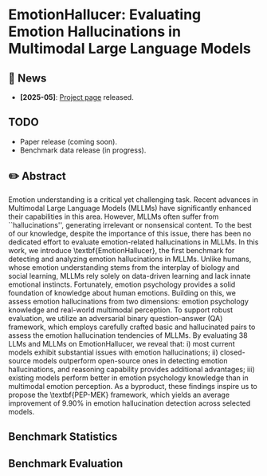 # EmotionHallucer: Evaluating Emotion Hallucinations in Multimodal Large Language Models 

## 📰 News

- **[2025-05]**: [Project page](https://github.com/emo-pupu/EmotionHallucer) released.

## TODO

- Paper release (coming soon).
- Benchmark data release (in progress).

## ✏️ Abstract

Emotion understanding is a critical yet challenging task. 
Recent advances in Multimodal Large Language Models (MLLMs) have significantly enhanced their capabilities in this area. 
However, MLLMs often suffer from ``hallucinations'', generating irrelevant or nonsensical content.
To the best of our knowledge, despite the importance of this issue, there has been no dedicated effort to evaluate emotion-related hallucinations in MLLMs.
In this work, we introduce \textbf{EmotionHallucer}, the first benchmark for detecting and analyzing emotion hallucinations in MLLMs. 
Unlike humans, whose emotion understanding stems from the interplay of biology and social learning, MLLMs rely solely on data-driven learning and lack innate emotional instincts. Fortunately, emotion psychology provides a solid foundation of knowledge about human emotions.
Building on this, we assess emotion hallucinations from two dimensions: emotion psychology knowledge and real-world multimodal perception. 
To support robust evaluation, we utilize an adversarial binary question–answer (QA) framework, which employs carefully crafted basic and hallucinated pairs to assess the emotion hallucination tendencies of MLLMs.
By evaluating 38 LLMs and MLLMs on EmotionHallucer, we reveal that:
i) most current models exhibit substantial issues with emotion hallucinations;
ii) closed-source models outperform open-source ones in detecting emotion hallucinations, and reasoning capability provides additional advantages;
iii) existing models perform better in emotion psychology knowledge than in multimodal emotion perception.
As a byproduct, these findings inspire us to propose the \textbf{PEP-MEK} framework, which yields an average improvement of 9.90\% in emotion hallucination detection across selected models.

## Benchmark Statistics

## Benchmark Evaluation
